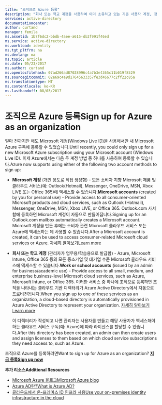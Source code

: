 ```yaml
---
title: "조직으로 Azure 등록"
description: "회사 또는 학교 계정을 사용하여 이미 소유하고 있는 기존 사용자 계정, 정책, 설정 또는 온-프레미스 서버 배포를 활용하고 조직의 온-프레미스 ID 인프라와 Azure AD 간의 효율성을 개선하는 방법에 대해 알아봅니다."
services: active-directory
documentationcenter: 
author: curtand
manager: femila
ms.assetid: 1b7f6dc2-bbdb-4aee-a615-db2f991f46ed
ms.service: active-directory
ms.workload: identity
ms.tgt_pltfrm: na
ms.devlang: na
ms.topic: article
ms.date: 05/23/2017
ms.author: curtand
ms.openlocfilehash: 07ad266ad87028996c4a7b3e4365c11b019f8529
ms.sourcegitcommit: 02e69c4a9d17645633357fe3d46677c2ff22c85a
ms.translationtype: MT
ms.contentlocale: ko-KR
ms.lasthandoff: 08/03/2017
---
```

# <a name="sign-up-for-azure-as-an-organization"></a><span data-ttu-id="b1dfa-103">조직으로 Azure 등록</span><span class="sxs-lookup"><span data-stu-id="b1dfa-103">Sign up for Azure as an organization</span></span>
<span data-ttu-id="b1dfa-104">얼마 전까지만 해도 Microsoft 계정(Windows Live ID)을 사용해서만 새 Microsoft Azure 구독에 등록할 수 있었습니다.</span><span class="sxs-lookup"><span data-stu-id="b1dfa-104">Until recently, you could only sign up for a new Microsoft Azure subscription using your Microsoft account (Windows Live ID).</span></span> <span data-ttu-id="b1dfa-105">이제 Azure에서는 다음 두 계정 방법 중 하나를 사용하여 등록할 수 있습니다.</span><span class="sxs-lookup"><span data-stu-id="b1dfa-105">Azure now supports using either of the following two account methods to sign up:</span></span>

* <span data-ttu-id="b1dfa-106">**Microsoft 계정** (개인 용도로 직접 생성함) - 모든 소비자 지향 Microsoft 제품 및 클라우드 서비스(예: Outlook(Hotmail), Messenger, OneDrive, MSN, Xbox LIVE 또는 Office 365)에 액세스할 수 있습니다.</span><span class="sxs-lookup"><span data-stu-id="b1dfa-106">**Microsoft accounts** (created by you for personal use) - Provide access to all consumer-oriented Microsoft products and cloud services, such as Outlook (Hotmail), Messenger, OneDrive, MSN, Xbox LIVE, or Office 365.</span></span> <span data-ttu-id="b1dfa-107">Outlook.com 사서함에 등록하면 Microsoft 계정이 자동으로 만들어집니다.</span><span class="sxs-lookup"><span data-stu-id="b1dfa-107">Signing up for an Outlook.com mailbox automatically creates a Microsoft account.</span></span> <span data-ttu-id="b1dfa-108">Microsoft 계정을 만든 후에는 소비자 관련 Microsoft 클라우드 서비스 또는 Azure에 액세스하는 데 사용할 수 있습니다.</span><span class="sxs-lookup"><span data-stu-id="b1dfa-108">After a Microsoft account is created, it can be used to access consumer-related Microsoft cloud services or Azure.</span></span> [<span data-ttu-id="b1dfa-109">자세히 알아보기</span><span class="sxs-lookup"><span data-stu-id="b1dfa-109">Learn more</span></span>](http://www.microsoft.com/account/default.aspx)
* <span data-ttu-id="b1dfa-110">**회사 또는 학교 계정** (관리자가 업무용/학습용으로 발급함) - Azure, Microsoft Intune, Office 365 등의 모든 중소기업 및 대기업 수준 Microsoft 클라우드 서비스에 액세스할 수 있습니다.</span><span class="sxs-lookup"><span data-stu-id="b1dfa-110">**Work or school accounts** (issued by an admin for business/academic use) - Provide access to all small, medium, and enterprise business-level Microsoft cloud services, such as Azure, Microsoft Intune, or Office 365.</span></span> <span data-ttu-id="b1dfa-111">이러한 서비스 중 하나에 조직으로 등록하면 조직을 나타내는 클라우드 기반 디렉터리가 Azure Active Directory에서 자동으로 프로비전됩니다.</span><span class="sxs-lookup"><span data-stu-id="b1dfa-111">When you sign up to one of these services as an organization, a cloud-based directory is automatically provisioned in Azure Active Directory to represent your organization.</span></span> [<span data-ttu-id="b1dfa-112">자세히 알아보기</span><span class="sxs-lookup"><span data-stu-id="b1dfa-112">Learn more</span></span>](active-directory-administer.md)
  
    <span data-ttu-id="b1dfa-113">이 디렉터리가 작성되고 나면 관리자는 사용자를 만들고 해당 사용자가 액세스해야 하는 클라우드 서비스 구독(예: Azure)에 따라 라이선스를 할당할 수 있습니다.</span><span class="sxs-lookup"><span data-stu-id="b1dfa-113">After this directory has been created, an admin can then create users and assign licenses to them based on which cloud service subscriptions they need access to, such as Azure.</span></span>

<span data-ttu-id="b1dfa-114">조직으로 Azure를 등록하려면</span><span class="sxs-lookup"><span data-stu-id="b1dfa-114">Want to sign up for Azure as an organization?</span></span> [<span data-ttu-id="b1dfa-115">**지금 등록**</span><span class="sxs-lookup"><span data-stu-id="b1dfa-115">**Sign up now**</span></span>](https://azure.microsoft.com/pricing/purchase-options/)

<span data-ttu-id="b1dfa-116">**추가 리소스**</span><span class="sxs-lookup"><span data-stu-id="b1dfa-116">**Additional Resources**</span></span>

* [<span data-ttu-id="b1dfa-117">Microsoft Azure 블로그</span><span class="sxs-lookup"><span data-stu-id="b1dfa-117">Microsoft Azure blog</span></span>](https://azure.microsoft.com/blog/)
* [<span data-ttu-id="b1dfa-118">Azure AD란?</span><span class="sxs-lookup"><span data-stu-id="b1dfa-118">What is Azure AD?</span></span>](active-directory-whatis.md)
* [<span data-ttu-id="b1dfa-119">클라우드에서 온-프레미스 ID 인프라 사용</span><span class="sxs-lookup"><span data-stu-id="b1dfa-119">Use your on-premises identity infrastructure in the cloud</span></span>](active-directory-aadconnect.md)

